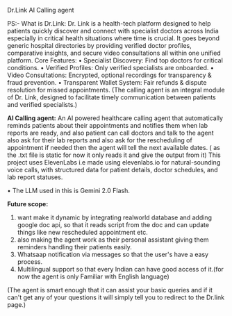 Dr.Link AI Calling agent

PS:- What is Dr.Link:
Dr. Link is a health-tech platform designed to help patients quickly discover and connect with specialist doctors across India especially in critical health situations where time is crucial.
It goes beyond generic hospital directories by providing verified doctor profiles, comparative insights, and secure video consultations all within one unified platform.
Core Features:
•	Specialist Discovery: Find top doctors for critical conditions.
•	Verified Profiles: Only verified specialists are onboarded.
•	Video Consultations: Encrypted, optional recordings for transparency & fraud prevention.
•	Transparent Wallet System: Fair refunds & dispute resolution for missed appointments.
(The calling agent is an integral module of Dr. Link, designed to facilitate timely communication between patients and verified specialists.)

**AI Calling agent:**
An AI powered healthcare calling agent that automatically reminds patients about their appointments and notifies them when lab reports are ready, and also patient can call doctors and talk to the agent also ask for their lab reports and also ask for the rescheduling of appointment if needed then the agent will tell the next available dates. ( as the .txt file is static for now it only reads it and give the output from it)
This project uses ElevenLabs i.e made using elevenlabs.io for natural-sounding voice calls, with structured data for patient details, doctor schedules, and lab report statuses.

• The LLM used in this is Gemini 2.0 Flash.

**Future scope:**
1. want make it dynamic by integrating realworld database and adding google doc api, so that it reads script from the doc and can update things like new rescheduled appointment etc.
2. also making the agent work as their personal assistant giving them reminders handling their patients easily.
3. Whatsaap notification via messages so that the user's have a easy process.
4. Multilingual support so that every Indian can have  good access of it.(for now the agent is only Familiar with English language)

(The agent is smart enough that it can assist your basic queries and if it can't get any of your questions it will simply tell you to redirect to the Dr.link page.)

